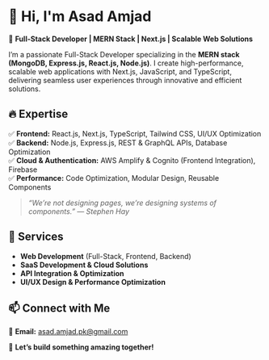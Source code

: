 # 👋 Hi, I'm Asad Amjad  

🚀 **Full-Stack Developer | MERN Stack | Next.js | Scalable Web Solutions**  

I’m a passionate Full-Stack Developer specializing in the **MERN stack (MongoDB, Express.js, React.js, Node.js)**. I create high-performance, scalable web applications with Next.js, JavaScript, and TypeScript, delivering seamless user experiences through innovative and efficient solutions.

## 🔥 Expertise  
✅ **Frontend:** React.js, Next.js, TypeScript, Tailwind CSS, UI/UX Optimization  
✅ **Backend:** Node.js, Express.js, REST & GraphQL APIs, Database Optimization  
✅ **Cloud & Authentication:** AWS Amplify & Cognito (Frontend Integration), Firebase  
✅ **Performance:** Code Optimization, Modular Design, Reusable Components  

> *“We’re not designing pages, we’re designing systems of components.” — Stephen Hay* 

## 🚀 Services  
- **Web Development** (Full-Stack, Frontend, Backend)  
- **SaaS Development & Cloud Solutions**  
- **API Integration & Optimization**  
- **UI/UX Design & Performance Optimization**  

## 📫 Connect with Me  
📧 **Email:** [asad.amjad.pk@gmail.com](mailto:asad.amjad.pk@gmail.com)  

🚀 **Let’s build something amazing together!**  
